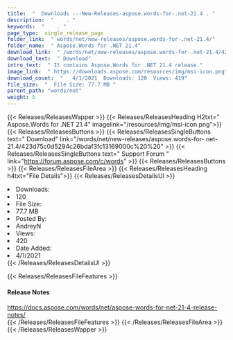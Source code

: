 ```yaml
---
title:  "  Downloads ---New-Releases-aspose.words-for-.net-21.4 . " 
description:  "    . " 
keywords:  "    . " 
page_type:  single_release_page
folder_link:  " words/net/new-releases/aspose.words-for-.net-21.4/"
folder_name:  " Aspose.Words for .NET 21.4"
download_link:  " /words/net/new-releases/aspose.words-for-.net-21.4/423d75c0d5294c26bdaf3fc13169000c"
download_text:  " Download"
intro_text:  " It contains Aspose.Words for .NET 21.4 release."
image_link:  " https://downloads.aspose.com/resources/img/msi-icon.png"
download_count:  "   4/1/2021  Downloads: 120  Views: 419"
file_size:  "  File Size: 77.7 MB "
parent_path: "words/net"
weight: 5 
---
```


{{< Releases/ReleasesWapper >}}
  {{< Releases/ReleasesHeading H2txt=" Aspose.Words for .NET 21.4" imagelink="/resources/img/msi-icon.png">}}
  {{< Releases/ReleasesButtons >}}
    {{< Releases/ReleasesSingleButtons text=" Download" link="/words/net/new-releases/aspose.words-for-.net-21.4/423d75c0d5294c26bdaf3fc13169000c%20%20" >}}
    {{< Releases/ReleasesSingleButtons text=" Support Forum " link="https://forum.aspose.com/c/words" >}}
  {{< Releases/ReleasesButtons >}}
  {{< Releases/ReleasesFileArea >}}
    {{< Releases/ReleasesHeading h4txt="File Details">}}
    {{< Releases/ReleasesDetailsUl >}}
             <li>Downloads:</li><li>120</li><li>File Size:</li><li>77.7 MB</li><li>Posted By:</li><li>AndreyN</li><li>Views:</li><li>420</li><li>Date Added:</li><li>4/1/2021</li>
    {{< /Releases/ReleasesDetailsUl >}}

  {{< Releases/ReleasesFileFeatures >}}
      <h4>Release Notes</h4><div><a href="https://docs.aspose.com/words/net/aspose-words-for-net-21-4-release-notes/">https://docs.aspose.com/words/net/aspose-words-for-net-21-4-release-notes/</a></div>
  {{< /Releases/ReleasesFileFeatures >}}
 {{< /Releases/ReleasesFileArea >}}
{{< /Releases/ReleasesWapper >}}


